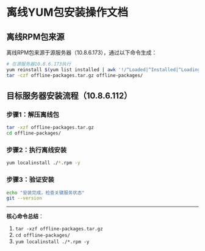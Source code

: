 # 离线YUM包安装操作文档

## 离线RPM包来源

离线RPM包来源于源服务器（10.8.6.173），通过以下命令生成：

```bash
# 在源服务器10.8.6.173执行
yum reinstall $(yum list installed | awk '!/^Loaded|^Installed|^Loading|^Repo|^Upgrading/{print $1}') --downloadonly --downloaddir=offline-packages
tar -czf offline-packages.tar.gz offline-packages/
```

## 目标服务器安装流程（10.8.6.112）

### 步骤1：解压离线包

```bash
tar -xzf offline-packages.tar.gz
cd offline-packages/
```

### 步骤2：执行离线安装

```bash
yum localinstall ./*.rpm -y
```

### 步骤3：验证安装

```bash
echo "安装完成，检查关键服务状态"
git --version
```

---

**核心命令总结**：
1. `tar -xzf offline-packages.tar.gz`
2. `cd offline-packages/`
3. `yum localinstall ./*.rpm -y`